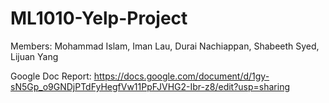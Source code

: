 # ML1010-Yelp-Project
Members: Mohammad Islam, Iman Lau, Durai Nachiappan, Shabeeth Syed, Lijuan Yang

Google Doc Report: https://docs.google.com/document/d/1gy-sN5Gp_o9GNDjPTdFyHegfVw11PpFJVHG2-Ibr-z8/edit?usp=sharing
